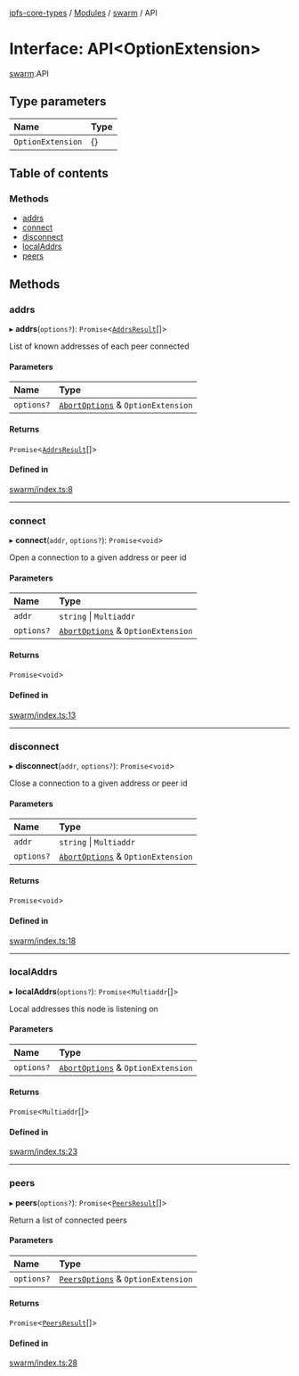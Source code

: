 [ipfs-core-types](../README.md) / [Modules](../modules.md) / [swarm](../modules/swarm.md) / API

# Interface: API<OptionExtension\>

[swarm](../modules/swarm.md).API

## Type parameters

| Name | Type |
| :------ | :------ |
| `OptionExtension` | {} |

## Table of contents

### Methods

- [addrs](swarm.API.md#addrs)
- [connect](swarm.API.md#connect)
- [disconnect](swarm.API.md#disconnect)
- [localAddrs](swarm.API.md#localaddrs)
- [peers](swarm.API.md#peers)

## Methods

### addrs

▸ **addrs**(`options?`): `Promise`<[`AddrsResult`](swarm.AddrsResult.md)[]\>

List of known addresses of each peer connected

#### Parameters

| Name | Type |
| :------ | :------ |
| `options?` | [`AbortOptions`](index.AbortOptions.md) & `OptionExtension` |

#### Returns

`Promise`<[`AddrsResult`](swarm.AddrsResult.md)[]\>

#### Defined in

[swarm/index.ts:8](https://github.com/ipfs/js-ipfs/blob/1655368d/packages/ipfs-core-types/src/swarm/index.ts#L8)

___

### connect

▸ **connect**(`addr`, `options?`): `Promise`<`void`\>

Open a connection to a given address or peer id

#### Parameters

| Name | Type |
| :------ | :------ |
| `addr` | `string` \| `Multiaddr` |
| `options?` | [`AbortOptions`](index.AbortOptions.md) & `OptionExtension` |

#### Returns

`Promise`<`void`\>

#### Defined in

[swarm/index.ts:13](https://github.com/ipfs/js-ipfs/blob/1655368d/packages/ipfs-core-types/src/swarm/index.ts#L13)

___

### disconnect

▸ **disconnect**(`addr`, `options?`): `Promise`<`void`\>

Close a connection to a given address or peer id

#### Parameters

| Name | Type |
| :------ | :------ |
| `addr` | `string` \| `Multiaddr` |
| `options?` | [`AbortOptions`](index.AbortOptions.md) & `OptionExtension` |

#### Returns

`Promise`<`void`\>

#### Defined in

[swarm/index.ts:18](https://github.com/ipfs/js-ipfs/blob/1655368d/packages/ipfs-core-types/src/swarm/index.ts#L18)

___

### localAddrs

▸ **localAddrs**(`options?`): `Promise`<`Multiaddr`[]\>

Local addresses this node is listening on

#### Parameters

| Name | Type |
| :------ | :------ |
| `options?` | [`AbortOptions`](index.AbortOptions.md) & `OptionExtension` |

#### Returns

`Promise`<`Multiaddr`[]\>

#### Defined in

[swarm/index.ts:23](https://github.com/ipfs/js-ipfs/blob/1655368d/packages/ipfs-core-types/src/swarm/index.ts#L23)

___

### peers

▸ **peers**(`options?`): `Promise`<[`PeersResult`](swarm.PeersResult.md)[]\>

Return a list of connected peers

#### Parameters

| Name | Type |
| :------ | :------ |
| `options?` | [`PeersOptions`](swarm.PeersOptions.md) & `OptionExtension` |

#### Returns

`Promise`<[`PeersResult`](swarm.PeersResult.md)[]\>

#### Defined in

[swarm/index.ts:28](https://github.com/ipfs/js-ipfs/blob/1655368d/packages/ipfs-core-types/src/swarm/index.ts#L28)
